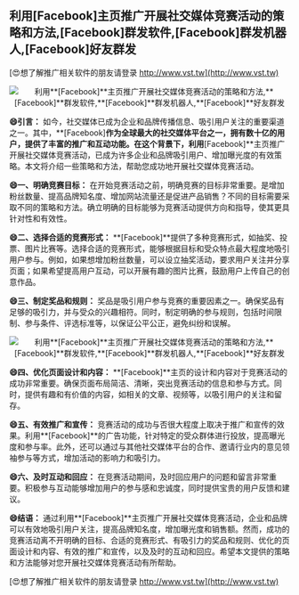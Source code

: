 ## **利用**[Facebook]**主页推广开展社交媒体竞赛活动的策略和方法,**[Facebook]**群发软件,**[Facebook]**群发机器人,**[Facebook]**好友群发**

[😍想了解推广相关软件的朋友请登录 http://www.vst.tw](http://www.vst.tw)

 <center><img src="https://vst.tw/MP4/tuiguang/png/1.png" alt="利用**[Facebook]**主页推广开展社交媒体竞赛活动的策略和方法,**[Facebook]**群发软件,**[Facebook]**群发机器人,**[Facebook]**好友群发"></center>

**😄引言：**
如今，社交媒体已成为企业和品牌传播信息、吸引用户关注的重要渠道之一。其中，**[Facebook]**作为全球最大的社交媒体平台之一，拥有数十亿的用户，提供了丰富的推广和互动功能。在这个背景下，利用**[Facebook]**主页推广开展社交媒体竞赛活动，已成为许多企业和品牌吸引用户、增加曝光度的有效策略。本文将介绍一些策略和方法，帮助您成功地开展社交媒体竞赛活动。

**😄一、明确竞赛目标：**
在开始竞赛活动之前，明确竞赛的目标非常重要。是增加粉丝数量、提高品牌知名度、增加网站流量还是促进产品销售？不同的目标需要采取不同的策略和方法。确立明确的目标能够为竞赛活动提供方向和指导，使其更具针对性和有效性。

**😄二、选择合适的竞赛形式：**
**[Facebook]**提供了多种竞赛形式，如抽奖、投票、图片比赛等。选择合适的竞赛形式，能够根据目标和受众特点最大程度地吸引用户参与。例如，如果想增加粉丝数量，可以设立抽奖活动，要求用户关注并分享页面；如果希望提高用户互动，可以开展有趣的图片比赛，鼓励用户上传自己的创意作品。

**😄三、制定奖品和规则：**
奖品是吸引用户参与竞赛的重要因素之一。确保奖品有足够的吸引力，并与受众的兴趣相符。同时，制定明确的参与规则，包括时间限制、参与条件、评选标准等，以保证公平公正，避免纠纷和误解。

 <center><img src="https://vst.tw/MP4/tuiguang/png/1.png" alt="利用**[Facebook]**主页推广开展社交媒体竞赛活动的策略和方法,**[Facebook]**群发软件,**[Facebook]**群发机器人,**[Facebook]**好友群发"></center>

**😄四、优化页面设计和内容：**
**[Facebook]**主页的设计和内容对于竞赛活动的成功非常重要。确保页面布局简洁、清晰，突出竞赛活动的信息和参与方式。同时，提供有趣和有价值的内容，如相关的文章、视频等，以吸引用户的关注和留存。

**😄五、有效推广和宣传：**
竞赛活动的成功与否很大程度上取决于推广和宣传的效果。利用**[Facebook]**的广告功能，针对特定的受众群体进行投放，提高曝光度和参与率。此外，还可以通过与其他社交媒体平台的合作、邀请行业内的意见领袖参与等方式，增加活动的影响力和吸引力。

**😄六、及时互动和回应：**
在竞赛活动期间，及时回应用户的问题和留言非常重要。积极参与互动能够增加用户的参与感和忠诚度，同时提供宝贵的用户反馈和建议。

**😄结语：**
通过利用**[Facebook]**主页推广开展社交媒体竞赛活动，企业和品牌可以有效地吸引用户关注，提高品牌知名度，增加曝光度和销售额。然而，成功的竞赛活动离不开明确的目标、合适的竞赛形式、有吸引力的奖品和规则、优化的页面设计和内容、有效的推广和宣传，以及及时的互动和回应。希望本文提供的策略和方法能够对您开展社交媒体竞赛活动有所帮助。

[😍想了解推广相关软件的朋友请登录 http://www.vst.tw](http://www.vst.tw)



